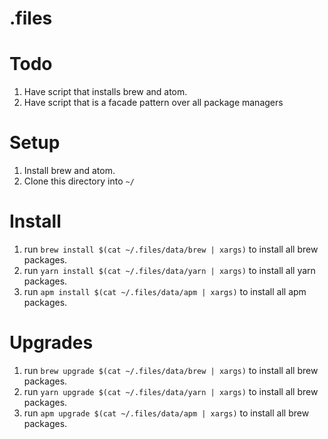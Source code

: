 # .files

# Todo

1. Have script that installs brew and atom.
2. Have script that is a facade pattern over all package managers

# Setup

1. Install brew and atom.
2. Clone this directory into `~/`

# Install

1. run `brew install $(cat ~/.files/data/brew | xargs)` to install all brew packages.
2. run `yarn install $(cat ~/.files/data/yarn | xargs)` to install all yarn packages.
3. run `apm install $(cat ~/.files/data/apm | xargs)` to install all apm packages.

# Upgrades

1. run `brew upgrade $(cat ~/.files/data/brew | xargs)` to install all brew packages.
2. run `yarn upgrade $(cat ~/.files/data/yarn | xargs)` to install all brew packages.
3. run `apm upgrade $(cat ~/.files/data/apm | xargs)` to install all brew packages.
